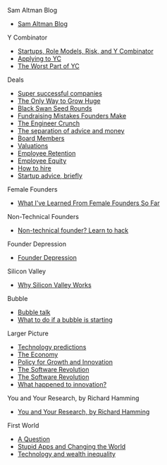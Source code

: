 Sam Altman Blog
*   [Sam Altman Blog](http://blog.samaltman.com)

Y Combinator
*   [Startups, Role Models, Risk, and Y Combinator](http://blog.samaltman.com/startups-role-models-risk-and-y-combinator)
*   [Applying to YC](http://blog.samaltman.com/applying-to-yc)
*   [The Worst Part of YC](http://blog.samaltman.com/the-worst-part-of-yc)

Deals
*   [Super successful companies](http://blog.samaltman.com/super-successful-companies)
*   [The Only Way to Grow Huge](http://blog.samaltman.com/the-only-way-to-grow-huge)
*   [Black Swan Seed Rounds](http://blog.samaltman.com/black-swan-seed-rounds)
*   [Fundraising Mistakes Founders Make](http://blog.samaltman.com/fundraising-mistakes-founder-make)
*   [The Engineer Crunch](http://blog.samaltman.com/the-engineer-crunch)
*   [The separation of advice and money](http://blog.samaltman.com/the-separation-of-advice-and-money)
*   [Board Members](http://blog.samaltman.com/board-members)
*   [Valuations](http://blog.samaltman.com/valuations)
*   [Employee Retention](http://blog.samaltman.com/employee-retention)
*   [Employee Equity](http://blog.samaltman.com/employee-equity)
*   [How to hire](http://blog.samaltman.com/how-to-hire)
*   [Startup advice, briefly](http://blog.samaltman.com/startup-advice-briefly)

Female Founders
*   [What I've Learned From Female Founders So Far](http://blog.samaltman.com/what-ive-learned-from-female-founders-so-far)

Non-Technical Founders
*   [Non-technical founder? Learn to hack](http://blog.samaltman.com/non-technical-founder-learn-to-hack)

Founder Depression
*   [Founder Depression](http://blog.samaltman.com/founder-depression)

Silicon Valley
*   [Why Silicon Valley Works](http://blog.samaltman.com/why-silicon-valley-works)

Bubble
*   [Bubble talk](http://blog.samaltman.com/bubble-talk)
*   [What to do if a bubble is starting](http://blog.samaltman.com/what-to-do-if-a-bubble-is-starting)

Larger Picture
*   [Technology predictions](http://blog.samaltman.com/technology-predictions)
*   [The Economy](http://blog.samaltman.com/the-economy)
*   [Policy for Growth and Innovation](http://blog.samaltman.com/policy-for-growth-and-innovation)
*   [The Software Revolution](http://blog.samaltman.com/the-software-revolution)
*   [The Software Revolution](http://blog.samaltman.com/electrons-and-atoms)
*   [What happened to innovation?](http://blog.samaltman.com/what-happened-to-innovation-1)

You and Your Research, by Richard Hamming
*   [You and Your Research, by Richard Hamming](http://blog.samaltman.com/you-and-your-research)

First World 
*   [A Question](http://blog.samaltman.com/a-question)
*   [Stupid Apps and Changing the World](http://blog.samaltman.com/stupid-apps-and-changing-the-world)
*   [Technology and wealth inequality](http://blog.samaltman.com/technology-and-wealth-inequality)


